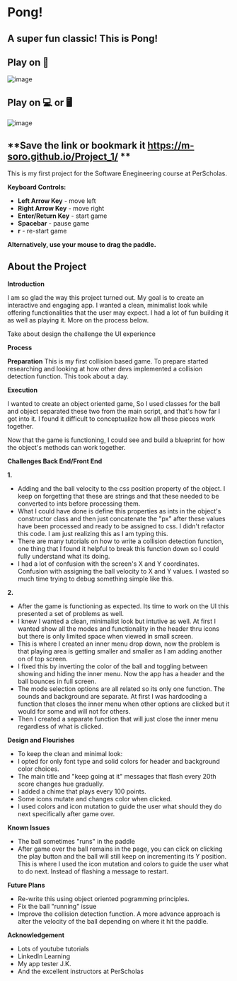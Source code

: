 # Pong!

## **A super fun classic! This is Pong!**

## Play on 📱

![image](image/demo-mobile.jpeg)

## Play on 💻 or 🖥️

![image](image/demo.gif)

## **Save the link or bookmark it https://m-soro.github.io/Project_1/ **

This is my first project for the Software Enegineering course at PerScholas.

**Keyboard Controls:**

- **Left Arrow Key** - move left
- **Right Arrow Key** - move right
- **Enter/Return Key** - start game
- **Spacebar** - pause game
- **r** - re-start game

**Alternatively, use your mouse to drag the paddle.**

## About the Project

**Introduction**

I am so glad the way this project turned out. My goal is to create an interactive and engaging app.
I wanted a clean, minimalist look while offering functionalities that the user may expect.
I had a lot of fun building it as well as playing it. More on the process below.

Take about design
the challenge
the UI experience

**Process**

**Preparation**
This is my first collision based game. To prepare started researching and looking at how other devs implemented a collision detection function. This took about a day.

**Execution**

I wanted to create an object oriented game, So I used classes for the ball and object separated these two from the main script, and that's how far I got into it. I found it difficult to conceptualize how all these pieces work together.

Now that the game is functioning, I could see and build a blueprint for how the object's methods can work together.

**Challenges Back End/Front End**

**1.**

- Adding and the ball velocity to the css position property of the object. I keep on forgetting that these are strings and that these needed to be converted to ints before processing them.
- What I could have done is define this properties as ints in the object's constructor class and then just concatenate the "px" after these values have been processed and ready to be assigned to css. I didn't refactor this code. I am just realizing this as I am typing this.
- There are many tutorials on how to write a collision detection function, one thing that I found it helpful to break this function down so I could fully understand what its doing.
- I had a lot of confusion with the screen's X and Y coordinates. Confusion with assigning the ball velocity to X and Y values. I wasted so much time trying to debug something simple like this.

**2.**

- After the game is functioning as expected. Its time to work on the UI this presented a set of problems as well.
- I knew I wanted a clean, minimalist look but intutive as well. At first I wanted show all the modes and functionality in the header thru icons but there is only limited space when viewed in small screen.
- This is where I created an inner menu drop down, now the problem is that playing area is getting smaller and smaller as I am adding another on of top screen.
- I fixed this by inverting the color of the ball and toggling between showing and hiding the inner menu. Now the app has a header and the ball bounces in full screen.
- The mode selection options are all related so its only one function. The sounds and background are separate. At first I was hardcoding a function that closes the inner menu when other options are clicked but it would for some and will not for others.
- Then I created a separate function that will just close the inner menu regardless of what is clicked.

**Design and Flourishes**

- To keep the clean and minimal look:
- I opted for only font type and solid colors for header and background color choices.
- The main title and "keep going at it" messages that flash every 20th score changes hue gradually.
- I added a chime that plays every 100 points.
- Some icons mutate and changes color when clicked.
- I used colors and icon mutation to guide the user what should they do next specifically after game over.

**Known Issues**

- The ball sometimes "runs" in the paddle
- After game over the ball remains in the page, you can click on clicking the play button and the ball will still keep on incrementing its Y position. This is where I used the icon mutation and colors to guide the user what to do next. Instead of flashing a message to restart.

**Future Plans**

- Re-write this using object oriented pogramming principles.
- Fix the ball "running" issue
- Improve the collision detection function. A more advance approach is alter the velocity of the ball depending on where it hit the paddle.

**Acknowledgement**

- Lots of youtube tutorials
- LinkedIn Learning
- My app tester J.K.
- And the excellent instructors at PerScholas
